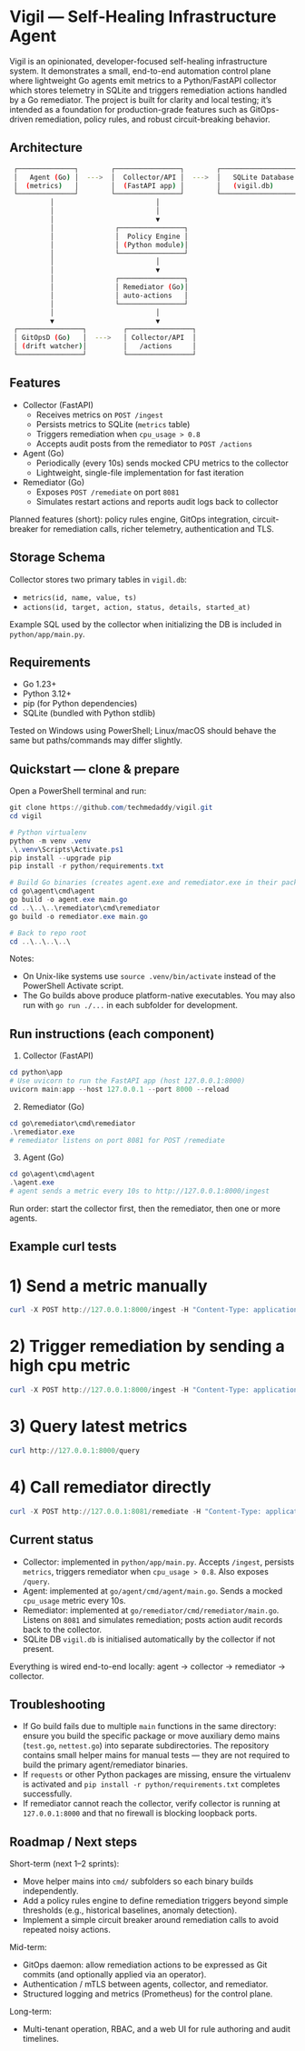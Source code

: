 # Vigil — Self‑Healing Infrastructure Agent

Vigil is an opinionated, developer-focused self-healing infrastructure system. It demonstrates a small, end-to-end automation control plane where lightweight Go agents emit metrics to a Python/FastAPI collector which stores telemetry in SQLite and triggers remediation actions handled by a Go remediator. The project is built for clarity and local testing; it’s intended as a foundation for production-grade features such as GitOps-driven remediation, policy rules, and robust circuit-breaking behavior.

## Architecture

```bash
 ┌──────────────┐        ┌────────────────┐        ┌────────────────────┐
 │   Agent (Go) │  --->  │  Collector/API │  --->  │   SQLite Database  │
 │  (metrics)   │        │  (FastAPI app) │        │   (vigil.db)       │
 └──────────────┘        └────────────────┘        └────────────────────┘
          │                         │
          │                         │
          │                         ▼
          │               ┌────────────────┐
          │               │  Policy Engine │
          │               │ (Python module)│
          │               └────────────────┘
          │                         │
          │                         ▼
          │               ┌────────────────┐
          │               │ Remediator (Go)│
          │               │ auto-actions   │
          │               └────────────────┘
          │                         │
          ▼                         ▼
 ┌────────────────┐         ┌────────────────┐
 │ GitOpsD (Go)   │  --->   │ Collector/API  │
 │ (drift watcher)│         │   /actions     │
 └────────────────┘         └────────────────┘

```

## Features

- Collector (FastAPI)
  - Receives metrics on `POST /ingest`
  - Persists metrics to SQLite (`metrics` table)
  - Triggers remediation when `cpu_usage > 0.8`
  - Accepts audit posts from the remediator to `POST /actions`
- Agent (Go)
  - Periodically (every 10s) sends mocked CPU metrics to the collector
  - Lightweight, single-file implementation for fast iteration
- Remediator (Go)
  - Exposes `POST /remediate` on port `8081`
  - Simulates restart actions and reports audit logs back to collector

Planned features (short): policy rules engine, GitOps integration, circuit-breaker for remediation calls, richer telemetry, authentication and TLS.

## Storage Schema

Collector stores two primary tables in `vigil.db`:

- `metrics(id, name, value, ts)`
- `actions(id, target, action, status, details, started_at)`

Example SQL used by the collector when initializing the DB is included in `python/app/main.py`.

## Requirements

- Go 1.23+
- Python 3.12+
- pip (for Python dependencies)
- SQLite (bundled with Python stdlib)

Tested on Windows using PowerShell; Linux/macOS should behave the same but paths/commands may differ slightly.

## Quickstart — clone & prepare

Open a PowerShell terminal and run:

```powershell
git clone https://github.com/techmedaddy/vigil.git
cd vigil

# Python virtualenv
python -m venv .venv
.\.venv\Scripts\Activate.ps1
pip install --upgrade pip
pip install -r python/requirements.txt

# Build Go binaries (creates agent.exe and remediator.exe in their package dirs)
cd go\agent\cmd\agent
go build -o agent.exe main.go
cd ..\..\..\remediator\cmd\remediator
go build -o remediator.exe main.go

# Back to repo root
cd ..\..\..\..\
```

Notes:
- On Unix-like systems use `source .venv/bin/activate` instead of the PowerShell Activate script.
- The Go builds above produce platform-native executables. You may also run with `go run ./...` in each subfolder for development.

## Run instructions (each component)

1. Collector (FastAPI)

```powershell
cd python\app
# Use uvicorn to run the FastAPI app (host 127.0.0.1:8000)
uvicorn main:app --host 127.0.0.1 --port 8000 --reload
```

2. Remediator (Go)

```powershell
cd go\remediator\cmd\remediator
.\remediator.exe
# remediator listens on port 8081 for POST /remediate
```

3. Agent (Go)

```powershell
cd go\agent\cmd\agent
.\agent.exe
# agent sends a metric every 10s to http://127.0.0.1:8000/ingest
```

Run order: start the collector first, then the remediator, then one or more agents.

## Example curl tests

# 1) Send a metric manually
```powershell
curl -X POST http://127.0.0.1:8000/ingest -H "Content-Type: application/json" -d '{"name": "cpu_usage", "value": 0.12}'
```

# 2) Trigger remediation by sending a high cpu metric
```powershell
curl -X POST http://127.0.0.1:8000/ingest -H "Content-Type: application/json" -d '{"name": "cpu_usage", "value": 0.95}'
```

# 3) Query latest metrics
```powershell
curl http://127.0.0.1:8000/query
```

# 4) Call remediator directly
```powershell
curl -X POST http://127.0.0.1:8081/remediate -H "Content-Type: application/json" -d '{"service": "web", "action": "restart"}'
```

## Current status

- Collector: implemented in `python/app/main.py`. Accepts `/ingest`, persists `metrics`, triggers remediator when `cpu_usage > 0.8`. Also exposes `/query`.
- Agent: implemented at `go/agent/cmd/agent/main.go`. Sends a mocked `cpu_usage` metric every 10s.
- Remediator: implemented at `go/remediator/cmd/remediator/main.go`. Listens on `8081` and simulates remediation; posts action audit records back to the collector.
- SQLite DB `vigil.db` is initialised automatically by the collector if not present.

Everything is wired end-to-end locally: agent -> collector -> remediator -> collector.

## Troubleshooting

- If Go build fails due to multiple `main` functions in the same directory: ensure you build the specific package or move auxiliary demo mains (`test.go`, `nettest.go`) into separate subdirectories. The repository contains small helper mains for manual tests — they are not required to build the primary agent/remediator binaries.
- If `requests` or other Python packages are missing, ensure the virtualenv is activated and `pip install -r python/requirements.txt` completes successfully.
- If remediator cannot reach the collector, verify collector is running at `127.0.0.1:8000` and that no firewall is blocking loopback ports.

## Roadmap / Next steps

Short-term (next 1–2 sprints):
- Move helper mains into `cmd/` subfolders so each binary builds independently.
- Add a policy rules engine to define remediation triggers beyond simple thresholds (e.g., historical baselines, anomaly detection).
- Implement a simple circuit breaker around remediation calls to avoid repeated noisy actions.

Mid-term:
- GitOps daemon: allow remediation actions to be expressed as Git commits (and optionally applied via an operator).
- Authentication / mTLS between agents, collector, and remediator.
- Structured logging and metrics (Prometheus) for the control plane.

Long-term:
- Multi-tenant operation, RBAC, and a web UI for rule authoring and audit timelines.


